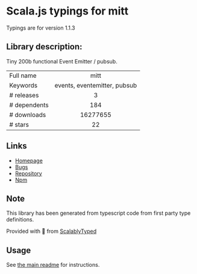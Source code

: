 
# Scala.js typings for mitt

Typings are for version 1.1.3

## Library description:
Tiny 200b functional Event Emitter / pubsub.

|                    |                 |
| ------------------ | :-------------: |
| Full name          | mitt |
| Keywords           | events, eventemitter, pubsub |
| # releases         | 3 |
| # dependents       | 184 |
| # downloads        | 16277655 |
| # stars            | 22 |

## Links
- [Homepage](https://github.com/developit/mitt)
- [Bugs](https://github.com/developit/mitt/issues)
- [Repository](https://github.com/developit/mitt)
- [Npm](https://www.npmjs.com/package/mitt)
    


## Note
This library has been generated from typescript code from first party type definitions.

Provided with :purple_heart: from [ScalablyTyped](https://github.com/oyvindberg/ScalablyTyped)

## Usage
See [the main readme](../../readme.md) for instructions.


